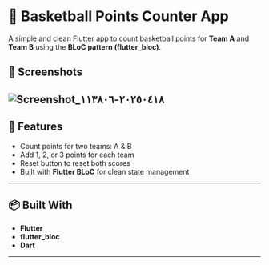 # 🏀 Basketball Points Counter App

A simple and clean Flutter app to count basketball points for **Team A** and **Team B** using the **BLoC pattern (flutter_bloc)**.

## 📱 Screenshots



![Screenshot_٢٠٢٥٠٤١٨-١١٣٨٠٦](https://github.com/user-attachments/assets/b9aaff66-5b0b-4e2f-9ee2-c4d1124bf2b3)
---

## 🚀 Features

- Count points for two teams: A & B
- Add 1, 2, or 3 points for each team
- Reset button to reset both scores
- Built with **Flutter BLoC** for clean state management

---

## 📦 Built With

- **Flutter**
- **flutter_bloc**
- **Dart**

---


